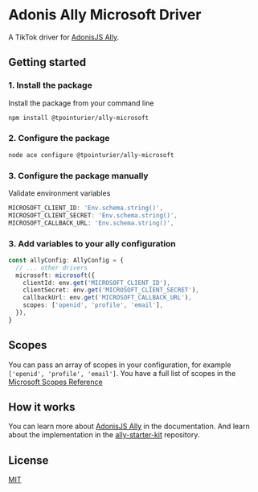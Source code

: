 # Adonis Ally Microsoft Driver

A TikTok driver for [AdonisJS Ally](https://docs.adonisjs.com/guides/social-auth).

## Getting started

### 1. Install the package

Install the package from your command line

```bash
npm install @tpointurier/ally-microsoft
```

### 2. Configure the package

```bash
node ace configure @tpointurier/ally-microsoft
```

### 3. Configure the package manually

Validate environment variables
```ts
MICROSOFT_CLIENT_ID: 'Env.schema.string()',
MICROSOFT_CLIENT_SECRET: 'Env.schema.string()',
MICROSOFT_CALLBACK_URL: 'Env.schema.string()',
```

### 3. Add variables to your ally configuration

```ts
const allyConfig: AllyConfig = {
  // ... other drivers
  microsoft: microsoft({
    clientId: env.get('MICROSOFT_CLIENT_ID'),
    clientSecret: env.get('MICROSOFT_CLIENT_SECRET'),
    callbackUrl: env.get('MICROSOFT_CALLBACK_URL'),
    scopes: ['openid', 'profile', 'email'],
  }),
}
```

## Scopes

You can pass an array of scopes in your configuration, for example `['openid', 'profile', 'email']`. You have a full list of scopes in the [Microsoft Scopes Reference](https://learn.microsoft.com/fr-fr/entra/identity-platform/scopes-oidc)

## How it works

You can learn more about [AdonisJS Ally](https://docs.adonisjs.com/guides/social-auth) in the documentation. And learn about the implementation in the [ally-starter-kit](https://github.com/adonisjs-community/ally-starter-kit) repository.

## License

[MIT](LICENSE)